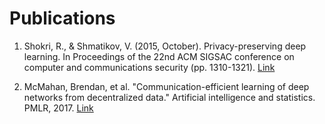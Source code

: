 # Publications

1. Shokri, R., & Shmatikov, V. (2015, October). Privacy-preserving deep learning. In Proceedings of the 22nd ACM SIGSAC conference on computer and communications security (pp. 1310-1321). [Link](https://dl.acm.org/doi/10.1145/2810103.2813687)

2. McMahan, Brendan, et al. "Communication-efficient learning of deep networks from decentralized data." Artificial intelligence and statistics. PMLR, 2017. [Link](https://arxiv.org/abs/1602.05629)
